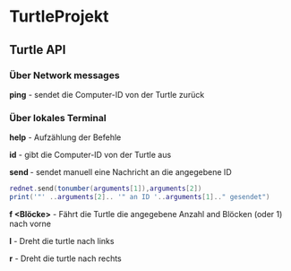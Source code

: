 # TurtleProjekt

## Turtle API

### Über Network messages

**ping** - sendet die Computer-ID von der Turtle zurück

### Über lokales Terminal

**help** - Aufzählung der Befehle

**id** - gibt die Computer-ID von der Turtle aus

**send <ID> <message>** - sendet manuell eine Nachricht an die angegebene ID
```lua
rednet.send(tonumber(arguments[1]),arguments[2])
print('"' ..arguments[2].. '" an ID '..arguments[1].." gesendet")  
```
**f <Blöcke>** - Fährt die Turtle die angegebene Anzahl and Blöcken (oder 1) nach vorne

**l** - Dreht die turtle nach links

**r** - Dreht die turtle nach rechts


